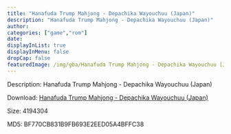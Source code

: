 ```yaml
---
title: "Hanafuda Trump Mahjong - Depachika Wayouchuu (Japan)"
description: "Hanafuda Trump Mahjong - Depachika Wayouchuu (Japan)"
author: 
categories: ["game","rom"]
date: 
displayInList: true
displayInMenu: false
dropCap: false
featuredImage: /img/gba/Hanafuda Trump Mahjong - Depachika Wayouchuu [Japan].jpg
---
```


Description: Hanafuda Trump Mahjong - Depachika Wayouchuu (Japan)

Download: <a style="text-decoration:underline;" href="https://mega.nz/#!aXIWwKTT!-mqAl7nCwb7KmFyM-MZUO_gl2pcEIU8SMhylWOKaYHA" target = "_blank" rel = "nofollow" > Hanafuda Trump Mahjong - Depachika Wayouchuu (Japan)</a>

Size: 4194304

MD5: BF770CB831B9FB693E2EED05A4BFFC38

